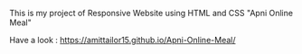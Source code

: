This is my project of Responsive Website using HTML and CSS "Apni Online Meal"


Have a look : https://amittailor15.github.io/Apni-Online-Meal/
